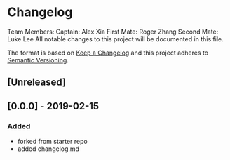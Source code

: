 # Changelog
Team Members:
Captain: Alex Xia
First Mate: Roger Zhang
Second Mate: Luke Lee
All notable changes to this project will be documented in this file.

The format is based on [Keep a Changelog](http://keepachangelog.com/en/1.0.0/)
and this project adheres to [Semantic Versioning](http://semver.org/spec/v2.0.0.html).


## [Unreleased]
## [0.0.0] - 2019-02-15
### Added
- forked from starter repo
- added changelog.md
